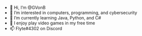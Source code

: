 - 👋 Hi, I’m @GVonB
- 👀 I’m interested in computers, programming, and cybersecurity
- 🌱 I’m currently learning Java, Python, and C#
- 💞️ I enjoy play video games in my free time
- 📫 Flyte#4302 on Discord

<!---
GVonB/GVonB is a ✨ special ✨ repository because its `README.md` (this file) appears on your GitHub profile.
You can click the Preview link to take a look at your changes.
--->
